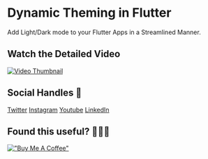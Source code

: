 # Dynamic Theming in Flutter
Add Light/Dark mode to your Flutter Apps in a Streamlined Manner.

## Watch the Detailed Video
[![Video Thumbnail](https://github.com/retroportalstudio/flutter_theming/blob/master/thumbnail.jpg)](https://youtu.be/6YuQEVN6j-g)

## Social Handles 🎯
[Twitter](https://twitter.com/theretroportal)
[Instagram](https://www.instagram.com/retroportalstudio)
[Youtube](https://www.youtube.com/retroportalstudio)
[LinkedIn](https://www.linkedin.com/in/parasjainrps/)

## Found this useful? 💙👨‍💻
[!["Buy Me A Coffee"](https://www.buymeacoffee.com/assets/img/custom_images/orange_img.png)](https://www.buymeacoffee.com/theretroportal)
